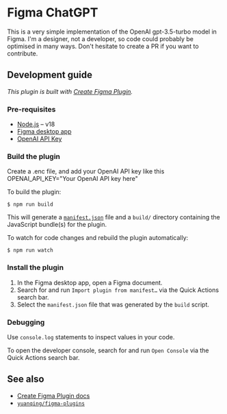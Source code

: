 # Figma ChatGPT

This is a very simple implementation of the OpenAI gpt-3.5-turbo model in Figma. I'm a designer, not a developer, so code could probably be optimised in many ways. Don't hesitate to create a PR if you want to contribute.

## Development guide

*This plugin is built with [Create Figma Plugin](https://yuanqing.github.io/create-figma-plugin/).*

### Pre-requisites

- [Node.js](https://nodejs.org) – v18
- [Figma desktop app](https://figma.com/downloads/)
- [OpenAI API Key](https://help.openai.com/en/articles/4936850-where-do-i-find-my-secret-api-key)

### Build the plugin

Create a .enc file, and add your OpenAI API key like this OPENAI_API_KEY="Your OpenAI API key here" 

To build the plugin:

```
$ npm run build
```

This will generate a [`manifest.json`](https://figma.com/plugin-docs/manifest/) file and a `build/` directory containing the JavaScript bundle(s) for the plugin.

To watch for code changes and rebuild the plugin automatically:

```
$ npm run watch
```

### Install the plugin

1. In the Figma desktop app, open a Figma document.
2. Search for and run `Import plugin from manifest…` via the Quick Actions search bar.
3. Select the `manifest.json` file that was generated by the `build` script.

### Debugging

Use `console.log` statements to inspect values in your code.

To open the developer console, search for and run `Open Console` via the Quick Actions search bar.

## See also

- [Create Figma Plugin docs](https://yuanqing.github.io/create-figma-plugin/)
- [`yuanqing/figma-plugins`](https://github.com/yuanqing/figma-plugins#readme)
